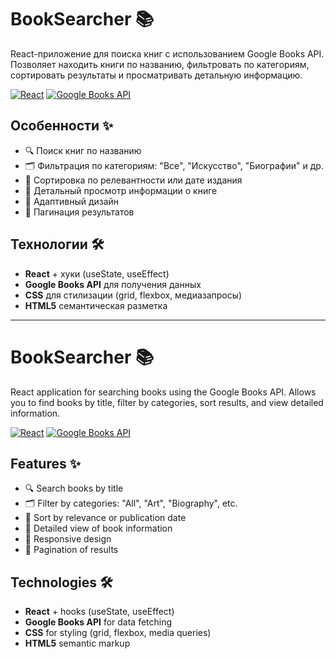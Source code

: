 # BookSearcher 📚

React-приложение для поиска книг с использованием Google Books API. Позволяет находить книги по названию, фильтровать по категориям, сортировать результаты и просматривать детальную информацию.

[![React](https://img.shields.io/badge/React-18.2.0-blue)](https://react.dev/)
[![Google Books API](https://img.shields.io/badge/API-Google_Books-green)](https://developers.google.com/books)

## Особенности ✨

- 🔍 Поиск книг по названию
- 🗂️ Фильтрация по категориям: "Все", "Искусство", "Биографии" и др.
- 📅 Сортировка по релевантности или дате издания
- 📖 Детальный просмотр информации о книге
- 📱 Адаптивный дизайн
- 🔄 Пагинация результатов

## Технологии 🛠️

- **React** + хуки (useState, useEffect)
- **Google Books API** для получения данных
- **CSS** для стилизации (grid, flexbox, медиазапросы)
- **HTML5** семантическая разметка

---

# BookSearcher 📚

React application for searching books using the Google Books API. Allows you to find books by title, filter by categories, sort results, and view detailed information.

[![React](https://img.shields.io/badge/React-18.2.0-blue)](https://react.dev/)
[![Google Books API](https://img.shields.io/badge/API-Google_Books-green)](https://developers.google.com/books)

## Features ✨

- 🔍 Search books by title
- 🗂️ Filter by categories: "All", "Art", "Biography", etc.
- 📅 Sort by relevance or publication date
- 📖 Detailed view of book information
- 📱 Responsive design
- 🔄 Pagination of results

## Technologies 🛠️

- **React** + hooks (useState, useEffect)
- **Google Books API** for data fetching
- **CSS** for styling (grid, flexbox, media queries)
- **HTML5** semantic markup

